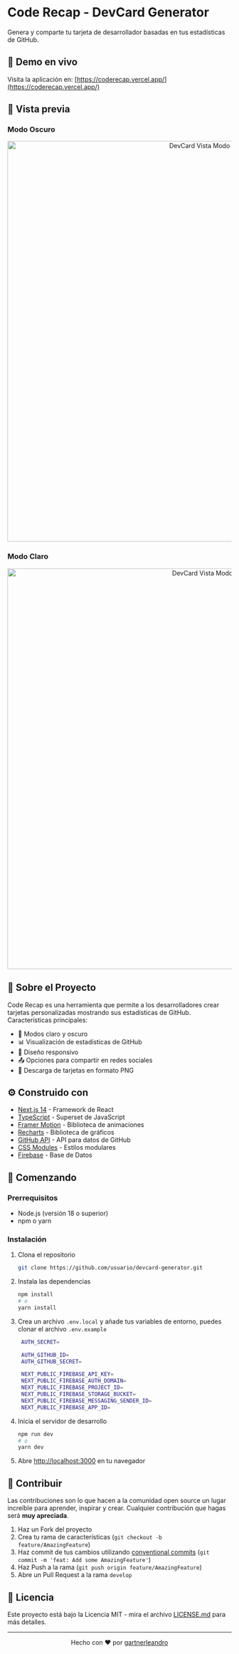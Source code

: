 # Code Recap - DevCard Generator

Genera y comparte tu tarjeta de desarrollador basadas en tus estadísticas de GitHub.

## 🚀 Demo en vivo

Visita la aplicación en: [https://coderecap.vercel.app/](https://coderecap.vercel.app/)

## 📸 Vista previa

### Modo Oscuro

<div align="center">
  <img src="https://github.com/user-attachments/assets/8501130b-c20b-412f-a542-4ba3d41d3f4d" alt="DevCard Vista Modo Oscuro" width="900"/>
</div>

### Modo Claro

<div align="center">
  <img src="https://github.com/user-attachments/assets/81841cc3-a2ab-4cae-9f5d-e8f17b453d66" alt="DevCard Vista Modo Claro" width="900"/>
</div>

## 📖 Sobre el Proyecto

Code Recap es una herramienta que permite a los desarrolladores crear tarjetas personalizadas mostrando sus estadísticas de GitHub. Características principales:

- 🎨 Modos claro y oscuro
- 📊 Visualización de estadísticas de GitHub
- 📱 Diseño responsivo
- 📤 Opciones para compartir en redes sociales
- 💾 Descarga de tarjetas en formato PNG

## ⚙️ Construido con

- [Next.js 14](https://nextjs.org/) - Framework de React
- [TypeScript](https://www.typescriptlang.org/) - Superset de JavaScript
- [Framer Motion](https://www.framer.com/motion/) - Biblioteca de animaciones
- [Recharts](https://recharts.org/) - Biblioteca de gráficos
- [GitHub API](https://docs.github.com/en/rest) - API para datos de GitHub
- [CSS Modules](https://github.com/css-modules/css-modules) - Estilos modulares
- [Firebase](https://firebase.google.com/docs/firestore?hl=es-419) - Base de Datos

## 🚀 Comenzando

### Prerrequisitos

- Node.js (versión 18 o superior)
- npm o yarn

### Instalación

1. Clona el repositorio

   ```bash
   git clone https://github.com/usuario/devcard-generator.git
   ```

2. Instala las dependencias

   ```bash
   npm install
   # o
   yarn install
   ```

3. Crea un archivo `.env.local` y añade tus variables de entorno, puedes clonar el archivo `.env.example`

   ```bash
    AUTH_SECRET=

    AUTH_GITHUB_ID=
    AUTH_GITHUB_SECRET=

    NEXT_PUBLIC_FIREBASE_API_KEY=
    NEXT_PUBLIC_FIREBASE_AUTH_DOMAIN=
    NEXT_PUBLIC_FIREBASE_PROJECT_ID=
    NEXT_PUBLIC_FIREBASE_STORAGE_BUCKET=
    NEXT_PUBLIC_FIREBASE_MESSAGING_SENDER_ID=
    NEXT_PUBLIC_FIREBASE_APP_ID=
   ```

4. Inicia el servidor de desarrollo

   ```bash
   npm run dev
   # o
   yarn dev
   ```

5. Abre [http://localhost:3000](http://localhost:3000) en tu navegador

## 🤝 Contribuir

Las contribuciones son lo que hacen a la comunidad open source un lugar increíble para aprender, inspirar y crear. Cualquier contribución que hagas será **muy apreciada**.

1. Haz un Fork del proyecto
2. Crea tu rama de características (`git checkout -b feature/AmazingFeature`)
3. Haz commit de tus cambios utilizando [conventional commits](https://www.conventionalcommits.org/en/v1.0.0/) (`git commit -m 'feat: Add some AmazingFeature'`)
4. Haz Push a la rama (`git push origin feature/AmazingFeature`)
5. Abre un Pull Request a la rama `develop`

## 📝 Licencia

Este proyecto está bajo la Licencia MIT - mira el archivo [LICENSE.md](LICENSE.md) para más detalles.

---

<div align="center">
  Hecho con ❤️ por <a href="https://github.com/gartnerleandro">gartnerleandro</a>
</div>
